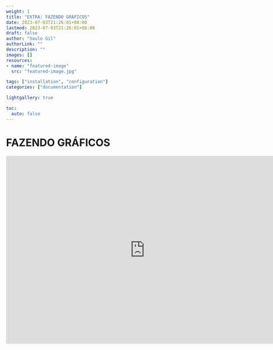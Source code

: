 ```yaml
---
weight: 1
title: "EXTRA: FAZENDO GRÁFICOS"
date: 2023-07-03T21:26:01+08:00 
lastmod: 2023-07-03T21:26:01+08:00
draft: false
author: "Saulo Gil"
authorLink: ""
description: ""
images: []
resources:
- name: "featured-image"
  src: "featured-image.jpg"

tags: ["installation", "configuration"]
categories: ["documentation"]

lightgallery: true

toc:
  auto: false
---
```



<!--more-->

# FAZENDO GRÁFICOS 

<iframe src="https://giphy.com/embed/cfGmVRsJI6wq6noGxP" width="760" height="515" frameBorder="0" class="giphy-embed" allowFullScreen></iframe>